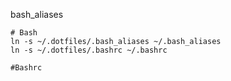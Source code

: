 bash_aliases

```
# Bash
ln -s ~/.dotfiles/.bash_aliases ~/.bash_aliases
ln -s ~/.dotfiles/.bashrc ~/.bashrc

#Bashrc

```